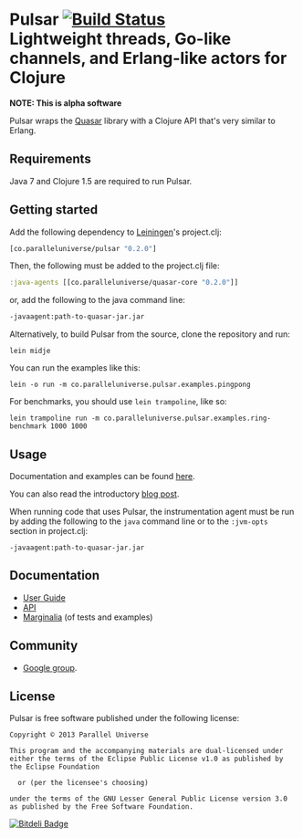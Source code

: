 # Pulsar [![Build Status](https://travis-ci.org/puniverse/pulsar.png?branch=master)](https://travis-ci.org/puniverse/pulsar)<br/>Lightweight threads, Go-like channels, and Erlang-like actors for Clojure

**NOTE: This is alpha software**

Pulsar wraps the [Quasar](https://github.com/puniverse/quasar) library with a Clojure API that's very similar to Erlang.

## Requirements

Java 7 and Clojure 1.5 are required to run Pulsar.

## Getting started

Add the following dependency to [Leiningen](http://github.com/technomancy/leiningen/)'s project.clj:

```clojure
[co.paralleluniverse/pulsar "0.2.0"]
```

Then, the following must be added to the project.clj file:

~~~ clojure
:java-agents [[co.paralleluniverse/quasar-core "0.2.0"]]
~~~

or, add the following to the java command line:

~~~ sh
-javaagent:path-to-quasar-jar.jar
~~~

Alternatively, to build Pulsar from the source, clone the repository and run:

```
lein midje
```

You can run the examples like this:

```
lein -o run -m co.paralleluniverse.pulsar.examples.pingpong
```

For benchmarks, you should use `lein trampoline`, like so:

```
lein trampoline run -m co.paralleluniverse.pulsar.examples.ring-benchmark 1000 1000
```

## Usage

Documentation and examples can be found [here](http://puniverse.github.io/pulsar/).

You can also read the introductory [blog post](http://blog.paralleluniverse.co/post/49445260575/quasar-pulsar).

When running code that uses Pulsar, the instrumentation agent must be run by adding the following
to the `java` command line
or to the `:jvm-opts` section in project.clj:

```
-javaagent:path-to-quasar-jar.jar
```

## Documentation

* [User Guide](http://puniverse.github.io/pulsar/)
* [API](http://puniverse.github.io/pulsar/api/)
* [Marginalia](http://puniverse.github.io/pulsar/uberdoc.html) (of tests and examples)

## Community

* [Google group](https://groups.google.com/forum/?fromgroups#!forum/quasar-pulsar-user).

## License

Pulsar is free software published under the following license:


```
Copyright © 2013 Parallel Universe

This program and the accompanying materials are dual-licensed under
either the terms of the Eclipse Public License v1.0 as published by
the Eclipse Foundation

  or (per the licensee's choosing)

under the terms of the GNU Lesser General Public License version 3.0
as published by the Free Software Foundation.
```

[![Bitdeli Badge](https://d2weczhvl823v0.cloudfront.net/puniverse/pulsar/trend.png)](https://bitdeli.com/free "Bitdeli Badge")
